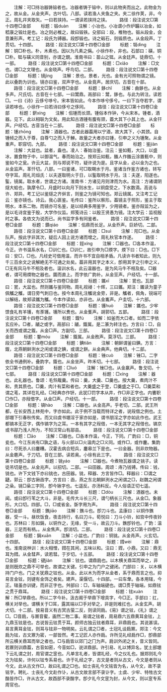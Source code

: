 <!-- { "loadSidebar": true } -->
　　注解：可□持冶器铸镕者也。冶器者铸于镕中，则以此物夹而出之。此物金为之，故从金。从金夹声。古叶切。八部。读若渔人夹鱼之夹。夹二徐作荚，非。今正。周礼幷夹取矢。一曰若挟持。一谓读若挟持之挟。
　　路径：段注说文□第十四卷□金部
　　标题：锻duàn
　　注解：小冶也。小冶谓小作炉韛以冶金，如嵇康之锻灶是也。冶之则必椎之，故曰锻铁。殳部曰：段，椎物也。锻从段金，会意兼形声。考工记：段氏为镈器。段卽锻也。诗之碫石，则锻质也。从金段声。丁贯切。十四部。
　　路径：段注说文□第十四卷□金部
　　标题：铤dìnɡ
　　注解：铜□朴也。朴，木素也。因以为凡素之偁。小徐作朴，非也。石部曰：磺，铜□朴。铤与磺义同音别，亦谓之鋧。淮南书曰：苗山之铤。从金廷声。徒鼎切。十一部。
　　路径：段注说文□第十四卷□金部
　　标题：□xiǎo
　　注解：□文也。谓□之文理也。从金晓声。呼鸟切。二部。
　　路径：段注说文□第十四卷□金部
　　标题：镜jìnɡ
　　注解：景也。景者，光也。金有光可照物谓之镜。此以叠韵为训也。镜亦曰鉴，双声字也。从金竟声。居庆切。古音在十部。
　　路径：段注说文□第十四卷□金部
　　标题：鉹chǐ
　　注解：曲鉹也。从金多声。尺氏切。古音在十七部。一曰鬵鼎。鬲部曰：鬵，鉹也。与此为转注。读若□。一曰《诗》云侈兮哆兮。宋本皆如此。今本作哆兮侈兮。一曰下当夺若字，谓读若哆也。小徐作一曰若诗曰侈兮之侈同。
　　路径：段注说文□第十四卷□金部
　　标题：銒xínɡ
　　注解：佀锺而长颈。锺俗本作钟，今从宋本。锺者，酒器。见下。此以相联为文矣。用此知古酒锺有腹有颈，葢大其下小其上也。从金幵声。户经切。古音当在十二部。
　　路径：段注说文□第十四卷□金部
　　标题：锺zhōnɡ
　　注解：酒器也。古者此器葢用以宁酒，故大其下，小其颈。自锺倾之而入于尊，自尊勺之而入于觯。故量之大者亦曰锺，引申之义为锺聚。从金重声。职容切。九部。
　　路径：段注说文□第十四卷□金部
　　标题：鉴jiàn
　　注解：大盆也。盆者，盎也。凌人：春始治鉴。注云：鉴如甀，大口，以盛冰，置食物于中，以御温气。春而始治之。按郑云如甀，醢人作醢云涂置甀中，则鉴如今之瓮。许云大盆，则与郑说不符，疑许说为是。且字从金，必以金为之也。从金监声。革忏切。八部。一曰鉴诸，可□取朙水于月。鉴诸当作鉴方诸也，转写夺字耳。周礼司烜氏：以夫遂取明火于日，以鍳取明水于月。注：夫遂，阳遂也。鍳，镜属。取水者，世谓之方诸。淮南书：方诸见月则津而为水。高注：方诸谓阴燧大蛤也，孰摩令□，月盛时以向月下则水生，以铜盘受之，下水数滴。高说与许、郑异。考工记以鉴燧之齐倂言，则鉴之为镜可知也。郑云镜属。又注考工记云：鉴亦镜也。诗云。我心匪鉴。毛传曰：鉴所以察形。葢镜主于照形，鉴主于取明水，本系二物。而镜亦可名鉴，是以经典多用鉴字，少用镜者。鉴亦叚监为之，是以毛诗宜鉴于殷，大学作仪监。郑笺诗云：以殷王贤愚为镜。注大学云：监视殷时之事。各依文为说而已。尚书监字多有同鉴者。
　　路径：段注说文□第十四卷□金部
　　标题：鐈qiáo
　　注解：佀鼎而长足。从金乔声。巨娇切。二部。
　　路径：段注说文□第十四卷□金部
　　标题：□suì
　　注解：阳□也。从金队声。按此字非其次，疑后人因上说方诸而增之。周礼秋官本作遂。
　　路径：段注说文□第十四卷□金部
　　标题：鋞xínɡ
　　注解：□器也。□各本作温，今正。许书温系水名，□训仁也。□训仁，故引申为□煗字。煗下曰：□也。□下曰：安□，□也。凡经史可借用温，而许书不宜自相矛盾。凡读许书者知此，则九千三百余文之说解絶无不可通之处矣。葢非用其字之本义，卽用其字之引申之义，□无有风马牛不相及者也。温训水名，此云温器也，是为风马牛不相及矣。□器者，谓可用煗物之器也。圜而直上。而字依广韵补。从金巠声。户经切。十一部。
　　路径：段注说文□第十四卷□金部
　　标题：鑴xī
　　注解：瓽也。瓦部曰：瓽，大盆也。然则鑴与鉴同物。周礼视祲：十辉，三曰鑴。郑注：鑴读为童子佩觿之觿，谓日旁气刺日也。按今本周礼注觿讹金旁，非是。觿者，佩角，锐端可以解结，故郑读鑴为觿。今本作读如，亦非也。从金巂声。户圭切。十六部。
　　路径：段注说文□第十四卷□金部
　　标题：镬huò
　　注解：鑴也。少牢馈食礼有羊镬，有豕镬。镬所以煑也。从金蒦声。胡郭切。五部。
　　路径：段注说文□第十四卷□金部
　　标题：鍑fù
　　注解：如釜而大口者。如而二字依玄应补。□者，鬴之或字。鬲部曰：鬴，鍑属。是二篆为转注也。方言曰：□，自关而西或谓之鍑。从金□声。方副切。三部。
　　路径：段注说文□第十四卷□金部
　　标题：鍪móu
　　注解：鍑属。从金敄声。莫浮切。三部。
　　路径：段注说文□第十四卷□金部
　　标题：錪tiǎn
　　注解：朝鲜谓釜曰錪。方言：鍑，北燕朝鲜洌水之闲或谓之錪，或谓之鉼。从金典声。他典切。十二部。
　　路径：段注说文□第十四卷□金部
　　标题：锉cuò
　　注解：锉□。二字依全书通例补。叠韵字。鍑也。从金坐声。昨禾切。十七部。
　　路径：段注说文□第十四卷□金部
　　标题：□luó
　　注解：锉□也。从金羸声。鲁戈切。十七部。
　　路径：段注说文□第十四卷□金部
　　标题：□xínɡ
　　注解：器也。此礼器也。鲁颂：毛炰胾羹。传曰：羹，大羹、□羹也。按大羹，煮肉汁不和，贵其质也。□羹，肉汁有菜和者也。大羹盛之于登，□羹盛之于□。□羹菜和谓之芼，其详在礼经。□经典亦作钘，此犹□罚字本从井，作□非正字也。内饔职□作□，亦叚借字。从金□声。户经切。十一部。
　　路径：段注说文□第十四卷□金部
　　标题：镐hào
　　注解：□器也。从金高声。乎老切。二部。武王所都，在长安西上林苑中，字亦如此。此于例不当载而特详之者，说叚借之例也。土部堋下引春秋传矣。而又曰虞书堋淫于家亦如是，谓书朋淫之字亦如此作也。武王都镐本无正字，偶作镐字为之耳。一本有其字之叚借，一本无其字之叚借也。镐京或书鄗乃浅人所为，不知汉常山有鄗县。
　　路径：段注说文□第十四卷□金部
　　标题：□āo
　　注解：□器也。□各本作温，今正，下同。广韵曰：□，铜瓫也。今江东尚有□孰之语，与火部以□火温肉之□义同。或作□，或作鏖。集韵曰：尽死杀人曰鏖糟。汉霍去病合短兵，鏖皋兰下是也。一曰金器。则非炊物器。从金麀声。于刀切。音在三部。读若奥。小徐有此三字。
　　路径：段注说文□第十四卷□金部
　　标题：铫yáo
　　注解：□器也。今煮物瓦器谓之铫子。读徒吊切是也。从金兆声。以招切。二部。一曰田器。周颂：庤乃钱镈。传曰：钱，铫也。许下文钱下亦曰铫也，古田器。铫，释器、方言皆作□。释器曰：□谓之疀。郭云：卽古锹臿字。方言曰：臿，燕之东北朝鲜洌水之闲谓之□，赵魏之闲谓之喿。铫□喿三字同，卽今锹字也。七遥反。亦汤料反。今人俗语正切七遥。
　　路径：段注说文□第十四卷□金部
　　标题：□dòu
　　注解：酒器也。未闻。或曰卽行苇之大斗，非是。毛传大斗长三尺，谓勺柄长三尺也。从金□。象器形。大口切。四部。□，□或省金。斲字用为声。
　　路径：段注说文□第十四卷□金部
　　标题：鐎jiāo
　　注解：鐎斗也。卽刀斗也。孟康曰：以铜作鐎器，受一斗。昼炊饭食，夜击持行，名曰刀斗。荀悦曰：刀斗小铃，如宫中传夜铃也。苏林曰：形如鋗，以铜作之，无缘，受一斗，故云刀斗。鐎卽铃也。广韵：温器，三足而有柄。。从金焦声。卽消切。二部。
　　路径：段注说文□第十四卷□金部
　　标题：鋗xuān
　　注解：小盆也。广韵曰：铜铫。从金肙声。火玄切。十四部。
　　路径：段注说文□第十四卷□金部
　　标题：鏏wèi
　　注解：鼎也。淮南说林训：水火相憎，鏏在其闲，五味以和。注曰：鏏，小鼎。又曰：鼎无耳为鏏。从金彗声，读若彗。于岁切。十五部。
　　路径：段注说文□第十四卷□金部
　　标题：键jiàn
　　注解：铉也。谓鼎扃也。以木横关鼎耳而举之，非是则旣炊之鼎不可举也，故谓之关键。引申之为门户之键闭。门部曰：关，以木横持门户也。门之关犹鼎之铉也。从金。此以木为而字从金者，系于鼎而言之也。抑易言金铉，则键有金饰之者矣。建声。渠偃切。十四部。一曰车舝。各本用辖，今正。辖虽亦训键，而非正字也。舛部曰：□，车轴端键也。谓□贯于轴端，如鼎铉之贯于鼎耳。
　　路径：段注说文□第十四卷□金部
　　标题：铉xuàn
　　注解：所□举鼎也。所以二字今补。汲古阁于举鼎下增具字，今□正。手部曰：扛，横关对举也。谓横关于□耳，露其端以□手对举之，非是则难扛也。从金玄声。胡犬切。十二部。按易音义有古冥古萤二反，则读同扃。《易》谓之铉，《礼》谓之□。□音扃，与鼏音蜜，画然二物二事。易谓之铉者，周易鼎六五鼎黄耳金铉，上九鼎玉铉是也。古说皆云铉贯于耳。颜师古独云铉者鼎耳，非鼎扃也。其说甚误。易言黄耳金铉，则耳与铉非一物明矣。云礼谓之□者，士冠礼设扃鼏。郑注：今文扃为铉，古文鼏为密，一部皆然。考工记匠人亦作扃。许所见礼经扃作□，卽鼎部所云横关鼎耳而举之者也。□与扃皆以郊冂之冂为声。扃训外闭之关，音义皆同。若鼏则训鼎葢，古音如密，今音如□，说详鼎部。许引易、礼以博异名，犹土部堋下云礼谓之封，周官谓之窆也。凡单言礼者，皆谓礼经，今之仪礼也。据郑则礼今文为铉矣，许何以铉专系易也。许于礼经之字，古文是者则从古文，今文是者则从今文。此从古文作□，故曰礼谓之□也。如士丧礼今文铭皆为名，从今文，故不录铭字。聘礼、士丧礼今文赴作讣，从古文故言部不录讣字。士虞、少牢、特牲古文酳皆作□，许从古文，故酉部不录酳字。卽夕礼今文窆为封，从今文，则以窆专系周官也。
